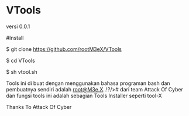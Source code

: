# VTools
versi 0.0.1

#Install

$ git clone https://github.com/rootM3eX/VTools

$ cd VTools

$ sh vtool.sh

Tools ini di buat dengan menggunakan bahasa programan bash dan pembuatnya sendiri adalah root@M3e.X..!?/># dari team Attack Of Cyber dan fungsi tools ini adalah sebagian Tools Installer seperti tool-X

Thanks To Attack Of Cyber 
